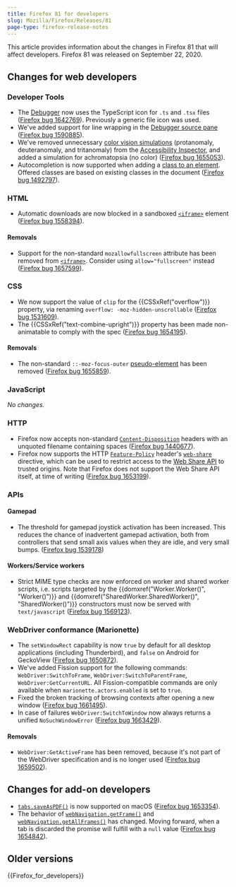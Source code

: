 ```yaml
---
title: Firefox 81 for developers
slug: Mozilla/Firefox/Releases/81
page-type: firefox-release-notes
---
```




This article provides information about the changes in Firefox 81 that will affect developers. Firefox 81 was released on September 22, 2020.

## Changes for web developers

### Developer Tools

- The [Debugger](https://firefox-source-docs.mozilla.org/devtools-user/debugger/index.html) now uses the TypeScript icon for `.ts` and `.tsx` files ([Firefox bug 1642769](https://bugzil.la/1642769)). Previously a generic file icon was used.
- We've added support for line wrapping in the [Debugger source pane](https://firefox-source-docs.mozilla.org/devtools-user/debugger/ui_tour/index.html#source-pane) ([Firefox bug 1590885](https://bugzil.la/1590885)).
- We've removed unnecessary [color vision simulations](https://firefox-source-docs.mozilla.org/devtools-user/accessibility_inspector/simulation/index.html) (protanomaly, deuteranomaly, and tritanomaly) from the [Accessibility Inspector](https://firefox-source-docs.mozilla.org/devtools-user/accessibility_inspector/index.html), and added a simulation for achromatopsia (no color) ([Firefox bug 1655053](https://bugzil.la/1655053)).
- Autocompletion is now supported when adding a [class to an element](https://firefox-source-docs.mozilla.org/devtools-user/page_inspector/how_to/examine_and_edit_css/index.html#viewing-and-changing-classes-on-an-element). Offered classes are based on existing classes in the document ([Firefox bug 1492797](https://bugzil.la/1492797)).

### HTML

- Automatic downloads are now blocked in a sandboxed [`<iframe>`](/Web/HTML/Element/iframe) element ([Firefox bug 1558394](https://bugzil.la/1558394)).

#### Removals

- Support for the non-standard `mozallowfullscreen` attribute has been removed from [`<iframe>`](/Web/HTML/Element/iframe). Consider using `allow="fullscreen"` instead ([Firefox bug 1657599](https://bugzil.la/1657599)).

### CSS

- We now support the value of `clip` for the {{CSSxRef("overflow")}} property, via renaming `overflow: -moz-hidden-unscrollable` ([Firefox bug 1531609](https://bugzil.la/1531609)).
- The {{CSSxRef("text-combine-upright")}} property has been made non-animatable to comply with the spec ([Firefox bug 1654195](https://bugzil.la/1654195)).

#### Removals

- The non-standard `::-moz-focus-outer` [pseudo-element](/Web/CSS/Pseudo-elements) has been removed ([Firefox bug 1655859](https://bugzil.la/1655859)).

### JavaScript

_No changes._

### HTTP

- Firefox now accepts non-standard [`Content-Disposition`](/Web/HTTP/Headers/Content-Disposition) headers with an unquoted filename containing spaces ([Firefox bug 1440677](https://bugzil.la/1440677)).
- Firefox now supports the HTTP [`Feature-Policy`](/Web/HTTP/Headers/Permissions-Policy) header's [`web-share`](/Web/HTTP/Headers/Permissions-Policy/web-share) directive, which can be used to restrict access to the [Web Share API](/Web/API/Navigator/share) to trusted origins. Note that Firefox does not support the Web Share API itself, at time of writing ([Firefox bug 1653199](https://bugzil.la/1653199)).

### APIs

#### Gamepad

- The threshold for gamepad joystick activation has been increased. This reduces the chance of inadvertent gamepad activation, both from controllers that send small axis values when they are idle, and very small bumps. ([Firefox bug 1539178](https://bugzil.la/1539178))

#### Workers/Service workers

- Strict MIME type checks are now enforced on worker and shared worker scripts, i.e. scripts targeted by the {{domxref("Worker.Worker()", "Worker()")}} and {{domxref("SharedWorker.SharedWorker()", "SharedWorker()")}} constructors must now be served with `text/javascript` ([Firefox bug 1569123](https://bugzil.la/1569123)).

### WebDriver conformance (Marionette)

- The `setWindowRect` capability is now `true` by default for all desktop applications (including Thunderbird), and `false` on Android for GeckoView ([Firefox bug 1650872](https://bugzil.la/1650872)).
- We've added Fission support for the following commands: `WebDriver:SwitchToFrame`, `WebDriver:SwitchToParentFrame`, `WebDriver:GetCurrentURL`. All Fission-compatible commands are only available when `marionette.actors.enabled` is set to `true`.
- Fixed the broken tracking of browsing contexts after opening a new window ([Firefox bug 1661495](https://bugzil.la/1661495)).
- In case of failures `WebDriver:SwitchToWindow` now always returns a unified `NoSuchWindowError` ([Firefox bug 1663429](https://bugzil.la/1663429)).

#### Removals

- `WebDriver:GetActiveFrame` has been removed, because it's not part of the WebDriver specification and is no longer used ([Firefox bug 1659502](https://bugzil.la/1659502)).

## Changes for add-on developers

- [`tabs.saveAsPDF()`](/Mozilla/Add-ons/WebExtensions/API/tabs/saveAsPDF) is now supported on macOS ([Firefox bug 1653354](https://bugzil.la/1653354)).
- The behavior of [`webNavigation.getFrame()`](/Mozilla/Add-ons/WebExtensions/API/webNavigation/getFrame) and [`webNavigation.getAllFrames()`](/Mozilla/Add-ons/WebExtensions/API/webNavigation/getAllFrames) has changed. Moving forward, when a tab is discarded the promise will fulfill with a `null` value ([Firefox bug 1654842](https://bugzil.la/1654842)).

## Older versions

{{Firefox_for_developers}}
